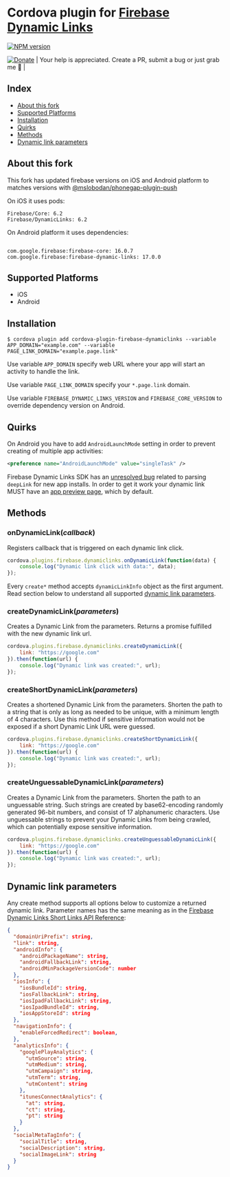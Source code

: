 # Cordova plugin for [Firebase Dynamic Links](https://firebase.google.com/docs/dynamic-links/)

[![NPM version][npm-version]][npm-url]

[![Donate](https://www.paypalobjects.com/en_US/i/btn/btn_donateCC_LG.gif)][donate-url] | Your help is appreciated. Create a PR, submit a bug or just grab me :beer: |

## Index

<!-- MarkdownTOC levels="2" autolink="true" -->

- [About this fork](#about-this-fork)
- [Supported Platforms](#supported-platforms)
- [Installation](#installation)
- [Quirks](#quirks)
- [Methods](#methods)
- [Dynamic link parameters](#dynamic-link-parameters)

<!-- /MarkdownTOC -->

## About this fork

This fork has updated firebase versions on iOS and Android platform to matches versions with [@mslobodan/phonegap-plugin-push](https://www.npmjs.com/package/@mslobodan/phonegap-plugin-push)

On iOS it uses pods:
```
Firebase/Core: 6.2
Firebase/DynamicLinks: 6.2
```

On Android platform it uses dependencies: 
```

com.google.firebase:firebase-core: 16.0.7
com.google.firebase:firebase-dynamic-links: 17.0.0
``` 

## Supported Platforms

- iOS
- Android
 
## Installation

    $ cordova plugin add cordova-plugin-firebase-dynamiclinks --variable APP_DOMAIN="example.com" --variable PAGE_LINK_DOMAIN="example.page.link"

Use variable `APP_DOMAIN` specify web URL where your app will start an activity to handle the link.

Use variable `PAGE_LINK_DOMAIN` specify your `*.page.link` domain.

Use variable `FIREBASE_DYNAMIC_LINKS_VERSION` and `FIREBASE_CORE_VERSION` to override dependency version on Android.

## Quirks
On Android you have to add `AndroidLaunchMode` setting in order to prevent creating of multiple app activities:
```xml
<preference name="AndroidLaunchMode" value="singleTask" />
```

Firebase Dynamic Links SDK has an [unresolved bug](https://github.com/firebase/firebase-ios-sdk/issues/233) related to parsing `deepLink` for new app installs. In order to get it work your dynamic link MUST have an [app preview page](https://firebase.google.com/docs/dynamic-links/link-previews), which by default.

## Methods

### onDynamicLink(_callback_)
Registers callback that is triggered on each dynamic link click.
```js
cordova.plugins.firebase.dynamiclinks.onDynamicLink(function(data) {
    console.log("Dynamic link click with data:", data);
});
```
Every `create*` method accepts `dynamicLinkInfo` object as the first argument. Read section below to understand all supported [dynamic link parameters](#dynamic-link-parameters).

### createDynamicLink(_parameters_)
Creates a Dynamic Link from the parameters. Returns a promise fulfilled with the new dynamic link url.
```js
cordova.plugins.firebase.dynamiclinks.createDynamicLink({
    link: "https://google.com"
}).then(function(url) {
    console.log("Dynamic link was created:", url);
});
```

### createShortDynamicLink(_parameters_)
Creates a shortened Dynamic Link from the parameters. Shorten the path to a string that is only as long as needed to be unique, with a minimum length of 4 characters. Use this method if sensitive information would not be exposed if a short Dynamic Link URL were guessed.
```js
cordova.plugins.firebase.dynamiclinks.createShortDynamicLink({
    link: "https://google.com"
}).then(function(url) {
    console.log("Dynamic link was created:", url);
});
```

### createUnguessableDynamicLink(_parameters_)
Creates a Dynamic Link from the parameters. Shorten the path to an unguessable string. Such strings are created by base62-encoding randomly generated 96-bit numbers, and consist of 17 alphanumeric characters. Use unguessable strings to prevent your Dynamic Links from being crawled, which can potentially expose sensitive information.
```js
cordova.plugins.firebase.dynamiclinks.createUnguessableDynamicLink({
    link: "https://google.com"
}).then(function(url) {
    console.log("Dynamic link was created:", url);
});
```

## Dynamic link parameters
Any create method supports all options below to customize a returned dynamic link. Parameter names has the same meaning as in the [Firebase Dynamic Links Short Links API Reference](https://firebase.google.com/docs/reference/dynamic-links/link-shortener#parameters):
```json
{
  "domainUriPrefix": string,
  "link": string,
  "androidInfo": {
    "androidPackageName": string,
    "androidFallbackLink": string,
    "androidMinPackageVersionCode": number
  },
  "iosInfo": {
    "iosBundleId": string,
    "iosFallbackLink": string,
    "iosIpadFallbackLink": string,
    "iosIpadBundleId": string,
    "iosAppStoreId": string
  },
  "navigationInfo": {
    "enableForcedRedirect": boolean,
  },
  "analyticsInfo": {
    "googlePlayAnalytics": {
      "utmSource": string,
      "utmMedium": string,
      "utmCampaign": string,
      "utmTerm": string,
      "utmContent": string
    },
    "itunesConnectAnalytics": {
      "at": string,
      "ct": string,
      "pt": string
    }
  },
  "socialMetaTagInfo": {
    "socialTitle": string,
    "socialDescription": string,
    "socialImageLink": string
  }
}
```

[npm-url]: https://www.npmjs.com/package/@mslobodan/cordova-plugin-firebase-dynamiclinks
[npm-version]: https://img.shields.io/npm/v/@mslobodan/cordova-plugin-firebase-dynamiclinks.svg
[donate-url]: https://paypal.me/SlobodanMilicevic
                      
